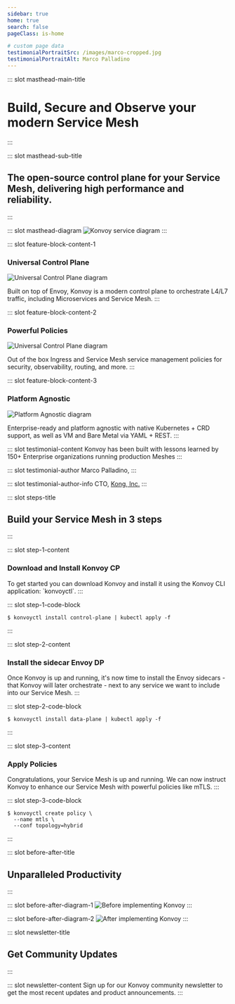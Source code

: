 ```yaml
---
sidebar: true
home: true
search: false
pageClass: is-home

# custom page data
testimonialPortraitSrc: /images/marco-cropped.jpg
testimonialPortraitAlt: Marco Palladino
---
```


<!-- page masthead -->

::: slot masthead-main-title
# Build, Secure and Observe your modern Service Mesh
:::

::: slot masthead-sub-title
## The open-source control plane for your Service Mesh, delivering high performance and reliability.
:::

::: slot masthead-diagram
<img src="/images/diagrams/main-diagram.png" srcset="/images/diagrams/main-diagram@2x.png 2x" alt="Konvoy service diagram">
:::

<!-- feature blocks -->

::: slot feature-block-content-1
### Universal Control Plane
<img src="/images/diagrams/diagram-universal-cp.jpg" srcset="/images/diagrams/diagram-universal-cp@2x.jpg 2x" alt="Universal Control Plane diagram">

Built on top of Envoy, Konvoy is a modern control plane to orchestrate L4/L7 traffic, including Microservices and Service Mesh.
:::

::: slot feature-block-content-2
### Powerful Policies
<img src="/images/diagrams/diagram-powerful-policies.jpg" srcset="/images/diagrams/diagram-powerful-policies@2x.jpg 2x" alt="Universal Control Plane diagram">

Out of the box Ingress and Service Mesh service management policies for security, observability, routing, and more.
:::

::: slot feature-block-content-3
### Platform Agnostic
<img src="/images/diagrams/diagram-platform-agnostic.jpg" srcset="/images/diagrams/diagram-platform-agnostic@2x.jpg 2x" alt="Platform Agnostic diagram">

Enterprise-ready and platform agnostic with native Kubernetes + CRD support, as well as VM and Bare Metal via YAML + REST.
:::

<!-- testimonial -->

::: slot testimonial-content
Konvoy has been built with lessons learned by 150+ Enterprise organizations running production Meshes
:::

::: slot testimonial-author
Marco Palladino,
:::

::: slot testimonial-author-info
CTO, [Kong, Inc.](https://konghq.com/)
:::

<!-- steps -->

::: slot steps-title
## Build your Service Mesh in 3 steps
:::

::: slot step-1-content
### Download and Install Konvoy CP
To get started you can download Konvoy and install it using the Konvoy CLI application: &#96;konvoyctl&#96;.
:::

::: slot step-1-code-block
```
$ konvoyctl install control-plane | kubectl apply -f
```
:::

::: slot step-2-content
### Install the sidecar Envoy DP
Once Konvoy is up and running, it's now time to install the Envoy sidecars - that Konvoy will 
later orchestrate - next to any service we want to include into our Service Mesh.
:::

::: slot step-2-code-block
```
$ konvoyctl install data-plane | kubectl apply -f
```
:::

::: slot step-3-content
### Apply Policies
Congratulations, your Service Mesh is up and running. We can now instruct Konvoy to enhance our 
Service Mesh with powerful policies like mTLS.
:::

::: slot step-3-code-block
```
$ konvoyctl create policy \
  --name mtls \
  --conf topology=hybrid
```
:::

<!-- before and after -->

::: slot before-after-title
## Unparalleled Productivity
:::

::: slot before-after-diagram-1
<img src="/images/diagrams/diagram-before.jpg" srcset="/images/diagrams/diagram-before@2x.jpg 2x" alt="Before implementing Konvoy">
:::

::: slot before-after-diagram-2
<img src="/images/diagrams/diagram-after.jpg" srcset="/images/diagrams/diagram-after@2x.jpg 2x" alt="After implementing Konvoy">
:::

<!-- newsletter -->

::: slot newsletter-title
## Get Community Updates
:::

::: slot newsletter-content
Sign up for our Konvoy community newsletter to get the most recent updates and product announcements.
:::